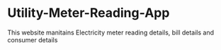 # Utility-Meter-Reading-App
This website manitains Electricity meter reading details, bill details and consumer details
